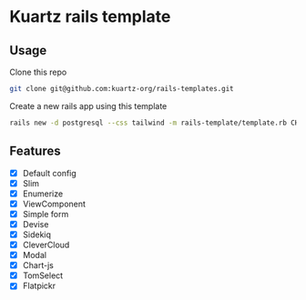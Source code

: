 # Kuartz rails template

## Usage
Clone this repo

```bash
git clone git@github.com:kuartz-org/rails-templates.git
```

Create a new rails app using this template

```bash
rails new -d postgresql --css tailwind -m rails-template/template.rb CHANGE_THIS_WITH_APP_NAME
```

## Features

- [X] Default config
- [X] Slim
- [X] Enumerize
- [X] ViewComponent
- [X] Simple form
- [X] Devise
- [X] Sidekiq
- [X] CleverCloud
- [X] Modal
- [X] Chart-js
- [X] TomSelect
- [X] Flatpickr
